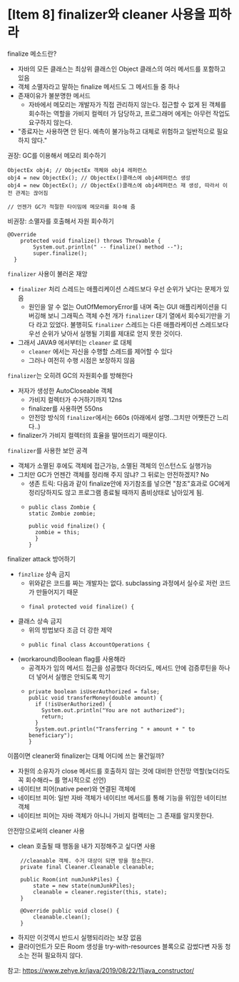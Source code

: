 # [Item 8] finalizer와 cleaner 사용을 피하라

finalize 메소드란?
- 자바의 모든 클래스는 최상위 클래스인 Object 클래스의 여러 메서드를 포함하고 있음
- 객체 소멸자라고 말하는 finalize 메서드도 그 메서드들 중 하나
- 존재이유가 불분명한 메서드
  - 자바에서 메모리는 개발자가 직접 관리하지 않는다. 접근할 수 없게 된 객체를 회수하는 역할을 가비지 컬렉터 가 담당하고, 프로그래머 에게는 아무런 작업도 요구하지 않는다. 
- "종료자는 사용하면 안 된다. 예측이 불가능하고 대체로 위험하고 일반적으로 필요하지 않다."


권장: GC를 이용해서 메모리 회수하기 
```
ObjectEx obj4; // ObjectEx 객체와 obj4 레퍼런스
obj4 = new ObjectEx(); // ObjectEx()클래스에 obj4레퍼런스 생성
obj4 = new ObjectEx(); // ObjectEx()클래스에 obj4레퍼런스 재 생성, 따라서 이전 관계는 끊어짐

// 언젠가 GC가 적절한 타이밈에 메모리를 회수해 줌
```

비권장: 소멸자를 호출해서 자원 회수하기 
```
@Override
	protected void finalize() throws Throwable {
		System.out.println(" -- finalize() method --");
		super.finalize();
  }
```

`finalizer` 사용이 불러온 재앙
- `finalizer` 처리 스레드는 애플리케이션 스레드보다 우선 순위가 낮다는 문제가 있음
  - 원인을 알 수 없는 OutOfMemoryError를 내며 죽는 GUI 애플리케이션을 디버깅해 보니 그래픽스 객체 수천 개가 `finalizer` 대기 열에서 회수되기만을 기다 라고 있었다. 
  불행히도 `finalizer` 스레드는 다른 애플라케이션 스레드보다 우선 순위가 낮아서 실행될 기회를 제대로 얻지 못한 것이다. 
- 그래서 JAVA9 에서부터는 `cleaner` 로 대체
  - `cleaner` 에서는 자신을 수행할 스레드를 제어할 수 있다
  - 그러나 여전히 수행 시점은 보장하지 않음

`finalizer`는 오히려 GC의 자원회수를 방해한다
- 저자가 생성한 AutoCloseable 객체
  - 가비지 컬렉터가 수거하기까지 12ns
  - finalizer를 사용하면 550ns
  - 안전망 방식의 `finalizer`에서는 660s (아래에서 설명..그치만 어쨋든간 느리다..) 
- finalizer가 가비지 컬렉터의 효율을 떨어뜨리기 때문이다.

`finalizer`를 사용한 보안 공격  
- 객체가 소멸된 후에도 객체에 접근가능, 소멸된 객체의 인스턴스도 실행가능
- 그치만 GC가 언젠간 객체를 정리해 주지 않냐? 그 뒤로는 안전하겠지? No
  - 생존 트릭: 다음과 같이 finalize안에 자기참조를 넣으면 "참조"효과로 GC에게 정리당하지도 않고 프로그램 종료될 때까지 좀비상태로 남아있게 됨. 
  - ```
    public class Zombie {
    static Zombie zombie;

    public void finalize() {
      zombie = this;
      }
    }
    ```
finalizer attack 방어하기
- `finzlize` 상속 금지
  - 위와같은 코드를 짜는 개발자는 없다. subclassing 과정에서 실수로 저런 코드가 만들어지기 때문
  - 	final protected void finalize() {
- 클래스 상속 금지 
  - 위의 방법보다 조금 더 강한 제약
  -  	public final class AccountOperations {
- (workaround)Boolean flag를 사용해라 
  - 공격자가 임의 메서드 접근을 성공했다 하더라도, 메서드 안에 검증루틴을 하나 더 넣어서 실행은 안되도록 막기
  -  ```
     private boolean isUserAuthorized = false;
     public void transferMoney(double amount) {
       if (!isUserAuthorized) {
         System.out.println("You are not authorized");
         return;
       }
       System.out.println("Transferring " + amount + " to beneficiary");
     }
     ```
이쯤이면 cleaner와 finalizer는 대체 어디에 쓰는 물건일까? 
- 자원의 소유자가 close 메서드를 호출하지 않는 것에 대비한 안전망 역할(늦더라도 꼭 회수해라~ 를 명시적으로 선언)
- 네이티브 피어(native peer)와 연결된 객체에
- 네이티브 피어: 일반 자바 객체가 네이티브 메서드를 통해 기능을 위임한 네이티브 객체 
- 네이티브 피어는 자바 객체가 아니니 가비지 컬렉터는 그 존재를 알지못한다.

안전망으로써의 cleaner 사용
- clean 호출될 때 행동을 내가 지정해주고 싶다면 사용 
```
    //cleanable 객체. 수거 대상이 되면 방을 청소한다.
    private final Cleaner.Cleanable cleanable;
    
    public Room(int numJunkPiles) {
    	state = new state(numJunkPiles);
        cleanable = cleaner.register(this, state);
    }
    
    @Override public void close() {
    	cleanable.clean();
    }    
```
- 하지만 이것역시 반드시 실행되리라는 보장 없음 
- 클라이언트가 모든 Room 생성을 try-with-resources 블록으로 감썼다변 자동 청소는 전혀 필요하지 않다. 

참고: https://www.zehye.kr/java/2019/08/22/11java_constructor/
